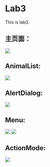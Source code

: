 # Lab3
This is lab3.

## 主页面：
![](/Screenshot/Main.jpg)

## AnimalList:
![](/Screenshot/AnimalList.jpg)

## AlertDialog:
![](/Screenshot/AlertDialog.jpg)

## Menu:
![](/Screenshot/Menu.jpg)
![](/Screenshot/Menu2.jpg)

## ActionMode:
![](/Screenshot/ActionMode.jpg)
